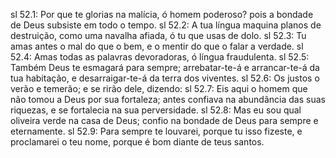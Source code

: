 sl 52.1: Por que te glorias na malícia, ó homem poderoso? pois a bondade de Deus subsiste em todo o tempo.
sl 52.2: A tua língua maquina planos de destruição, como uma navalha afiada, ó tu que usas de dolo.
sl 52.3: Tu amas antes o mal do que o bem, e o mentir do que o falar a verdade.
sl 52.4: Amas todas as palavras devoradoras, ó língua fraudulenta.
sl 52.5: Também Deus te esmagará para sempre; arrebatar-te-á e arrancar-te-á da tua habitação, e desarraigar-te-á da terra dos viventes.
sl 52.6: Os justos o verão e temerão; e se rirão dele, dizendo:
sl 52.7: Eis aqui o homem que não tomou a Deus por sua fortaleza; antes confiava na abundância das suas riquezas, e se fortalecia na sua perversidade.
sl 52.8: Mas eu sou qual oliveira verde na casa de Deus; confio na bondade de Deus para sempre e eternamente.
sl 52.9: Para sempre te louvarei, porque tu isso fizeste, e proclamarei o teu nome, porque é bom diante de teus santos.
